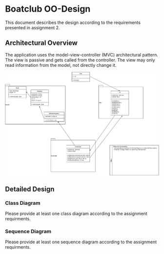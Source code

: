 # Boatclub OO-Design
This document describes the design according to the requirements presented in assignment 2.

## Architectural Overview
The application uses the model-view-controller (MVC) architectural pattern. The view is passive and gets called from the controller. The view may only read information from the model, not directly change it.

![class diagram](img/class_diagram.png)

## Detailed Design
### Class Diagram
Please provide at least one class diagram according to the assignment requirments.

### Sequence Diagram
Please provide at least one sequence diagram according to the assignment requirments.